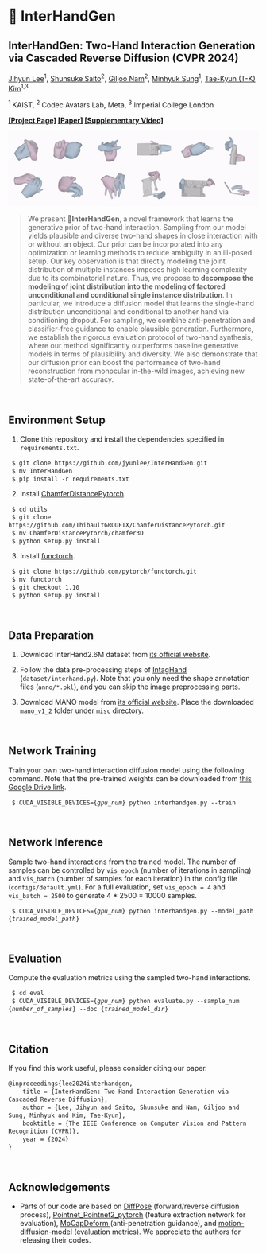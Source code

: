# 🤝 InterHandGen

## InterHandGen: Two-Hand Interaction Generation via Cascaded Reverse Diffusion (CVPR 2024) ##

[Jihyun Lee](https://jyunlee.github.io/)<sup>1</sup>, [Shunsuke Saito](https://shunsukesaito.github.io/)<sup>2</sup>, [Giljoo Nam](https://sites.google.com/view/gjnam)<sup>2</sup>, [Minhyuk Sung](https://mhsung.github.io/)<sup>1</sup>, [Tae-Kyun (T-K) Kim](https://sites.google.com/view/tkkim/home)<sup>1,3</sup>

<sup>1 </sup>KAIST,  <sup>2</sup> Codec Avatars Lab, Meta,  <sup>3</sup> Imperial College London

**[\[Project Page\]](https://jyunlee.github.io/projects/interhandgen/) [\[Paper\]](https://arxiv.org/abs/2403.17422) [\[Supplementary Video\]](https://youtu.be/DMGuQnHB5fg?feature=shared)**

<p align="center">
  <img src="teaser.gif" alt="animated" width="1000px"/>
</p>


> We present 🤝**InterHandGen**, a novel framework that learns the generative prior of two-hand interaction. Sampling from our model yields plausible and diverse two-hand shapes in close interaction with or without an object. Our prior can be incorporated into any optimization or learning methods to reduce ambiguity in an ill-posed setup. Our key observation is that directly modeling the joint distribution of multiple instances imposes high learning complexity due to its combinatorial nature. Thus, we propose to **decompose the modeling of joint distribution into the modeling of factored unconditional and conditional single instance distribution**. In particular, we introduce a diffusion model that learns the single-hand distribution unconditional and conditional to another hand via conditioning dropout. For sampling, we combine anti-penetration and classifier-free guidance to enable plausible generation. Furthermore, we establish the rigorous evaluation protocol of two-hand synthesis, where our method significantly outperforms baseline generative models in terms of plausibility and diversity. We also demonstrate that our diffusion prior can boost the performance of two-hand reconstruction from monocular in-the-wild images, achieving new state-of-the-art accuracy.

&nbsp;

## Environment Setup  

1. Clone this repository and install the dependencies specified in `requirements.txt`.

<pre><code> $ git clone https://github.com/jyunlee/InterHandGen.git
 $ mv InterHandGen
 $ pip install -r requirements.txt </pre></code>

2. Install [ChamferDistancePytorch](https://github.com/ThibaultGROUEIX/ChamferDistancePytorch).

<pre><code> $ cd utils
 $ git clone https://github.com/ThibaultGROUEIX/ChamferDistancePytorch.git
 $ mv ChamferDistancePytorch/chamfer3D
 $ python setup.py install </pre></code>

3. Install [functorch](https://github.com/pytorch/functorch).

 <pre><code> $ git clone https://github.com/pytorch/functorch.git
 $ mv functorch
 $ git checkout 1.10
 $ python setup.py install </pre></code>

&nbsp;

## Data Preparation 

1. Download InterHand2.6M dataset from [its official website](https://mks0601.github.io/InterHand2.6M/). 

2. Follow the data pre-processing steps of [IntagHand](https://github.com/Dw1010/IntagHand) (`dataset/interhand.py`). Note that you only need the shape annotation files (`anno/*.pkl`), and you can skip the image preprocessing parts.

3. Download MANO model from [its official website](https://mano.is.tue.mpg.de/). Place the downloaded `mano_v1_2` folder under `misc` directory.

   &nbsp;

## Network Training

Train your own two-hand interaction diffusion model using the following command. Note that the pre-trained weights can be downloaded from [this Google Drive link](https://drive.google.com/drive/folders/19Hbfuy7Vg2UVLMNMHbsMKApOS07EZ0lL?usp=drive_link). 

<pre><code> $ CUDA_VISIBLE_DEVICES={<i>gpu_num</i>} python interhandgen.py --train </pre></code>

&nbsp;

## Network Inference

Sample two-hand interactions from the trained model. The number of samples can be controlled by `vis_epoch` (number of iterations in sampling) and `vis_batch` (number of samples for each iteration) in the config file (`configs/default.yml`). For a full evaluation, set `vis_epoch = 4` and `vis_batch = 2500` to generate 4 * 2500 = 10000 samples.

<pre><code> $ CUDA_VISIBLE_DEVICES={<i>gpu_num</i>} python interhandgen.py --model_path {<i>trained_model_path</i>} </pre></code>

&nbsp;

## Evaluation

Compute the evaluation metrics using the sampled two-hand interactions.

<pre><code> $ cd eval
 $ CUDA_VISIBLE_DEVICES={<i>gpu_num</i>} python evaluate.py --sample_num {<i>number_of_samples</i>} --doc {<i>trained_model_dir</i>} </pre></code>

&nbsp;

## Citation

If you find this work useful, please consider citing our paper.

```
@inproceedings{lee2024interhandgen,
    title = {InterHandGen: Two-Hand Interaction Generation via Cascaded Reverse Diffusion},
    author = {Lee, Jihyun and Saito, Shunsuke and Nam, Giljoo and Sung, Minhyuk and Kim, Tae-Kyun},
    booktitle = {The IEEE Conference on Computer Vision and Pattern Recognition (CVPR)},
    year = {2024}
}
```

&nbsp;

## Acknowledgements

 - Parts of our code are based on [DiffPose](https://github.com/GONGJIA0208/Diffpose) (forward/reverse diffusion process), [Pointnet_Pointnet2_pytorch](https://github.com/yanx27/Pointnet_Pointnet2_pytorch) (feature extraction network for evaluation), [MoCapDeform ](https://github.com/Malefikus/MoCapDeform) (anti-penetration guidance), and [motion-diffusion-model](https://github.com/GuyTevet/motion-diffusion-model) (evaluation metrics). We appreciate the authors for releasing their codes.
